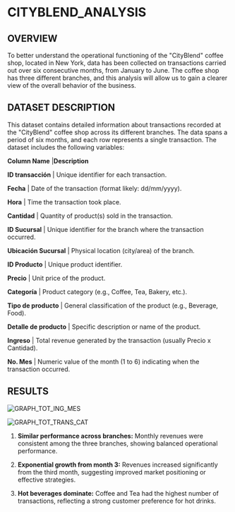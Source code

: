 # CITYBLEND_ANALYSIS
## OVERVIEW 

To better understand the operational functioning of the "CityBlend" coffee shop, located in New York, data has been collected 
on transactions carried out over six consecutive months, from January to June. The coffee shop has three different branches, 
and this analysis will allow us to gain a clearer view of the overall behavior of the business.

## DATASET DESCRIPTION
This dataset contains detailed information about transactions recorded at the "CityBlend" coffee shop across its different branches. 
The data spans a period of six months, and each row represents a single transaction. The dataset includes the following variables:


**Column Name**	      |**Description**

**ID transacción**        |  Unique identifier for each transaction.

**Fecha**	                |  Date of the transaction (format likely: dd/mm/yyyy).

**Hora**	                |  Time the transaction took place.

**Cantidad**	            |  Quantity of product(s) sold in the transaction.

**ID Sucursal**	          |  Unique identifier for the branch where the transaction occurred.

**Ubicación Sucursal**    |  Physical location (city/area) of the branch.

**ID Producto**           |  Unique product identifier.

**Precio**                |  Unit price of the product.

**Categoría**         	  |  Product category (e.g., Coffee, Tea, Bakery, etc.).

**Tipo de producto**	    |  General classification of the product (e.g., Beverage, Food).

**Detalle de producto**   |  Specific description or name of the product.

**Ingreso**	              |  Total revenue generated by the transaction (usually Precio x Cantidad).

**No. Mes**	              |  Numeric value of the month (1 to 6) indicating when the transaction occurred.

## RESULTS

![GRAPH_TOT_ING_MES](https://github.com/user-attachments/assets/eadf7080-0801-4be9-85de-705854b6dbe2)

![GRAPH_TOT_TRANS_CAT](https://github.com/user-attachments/assets/0019879c-356b-4ffe-a66c-b70a107a6f68)

1. **Similar performance across branches:** Monthly revenues were consistent among the three branches, showing balanced operational performance.

2. **Exponential growth from month 3:** Revenues increased significantly from the third month, suggesting improved market positioning or effective strategies.

3. **Hot beverages dominate:** Coffee and Tea had the highest number of transactions, reflecting a strong customer preference for hot drinks.

